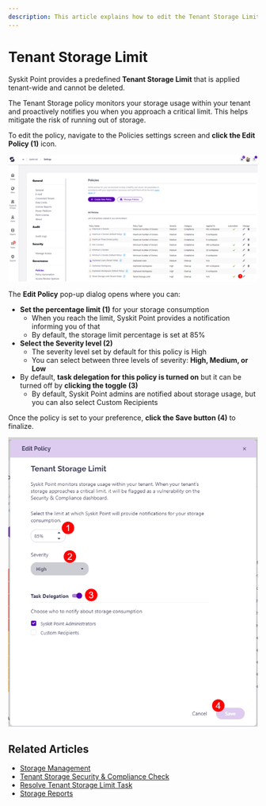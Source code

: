 ```yaml
---
description: This article explains how to edit the Tenant Storage Limit policy. 
---
```


# Tenant Storage Limit

Syskit Point provides a predefined **Tenant Storage Limit** that is applied tenant-wide and cannot be deleted. 

The Tenant Storage policy monitors your storage usage within your tenant and proactively notifies you when you approach a critical limit. This helps mitigate the risk of running out of storage. 

To edit the policy, navigate to the Policies settings screen and **click the Edit Policy (1)** icon.

![Tenant Storage Policy - Edit Policy Button](../../.gitbook/assets/tenant-storage-edit-policy.png)

The **Edit Policy** pop-up dialog opens where you can:
* **Set the percentage limit (1)** for your storage consumption
  * When you reach the limit, Syskit Point provides a notification informing you of that
  * By default, the storage limit percentage is set at 85%
* **Select the Severity level (2)**
  * The severity level set by default for this policy is High
  * You can select between three levels of severity: **High, Medium, or Low**
* By default, **task delegation for this policy is turned on** but it can be turned off by **clicking the toggle (3)**
  * By default, Syskit Point admins are notified about storage usage, but you can also select Custom Recipients 

Once the policy is set to your preference, **click the Save button (4)** to finalize. 

![Tenant Storage Limit - Editing the Policy](../../.gitbook/assets/tenant-storage-edit-policy-screen.png)

## Related Articles

* [Storage Management](../../storage-management/storage-management.md)
* [Tenant Storage Security & Compliance Check](../../governance-and-automation/security-compliance-checks/tenant-storage.md)
* [Resolve Tenant Storage Limit Task](../../point-collaborators/resolve-governance-tasks/tenant-storage-limit.md)
* [Storage Reports](../../storage-management/storage-reports.md)
